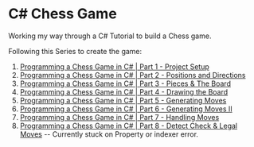 <h1>C# Chess Game</h1>
<p>Working my way through a C# Tutorial to build a Chess game.</p> 
<p>Following this Series to create the game:</p>  
<ol>
  <li><a href="https://youtu.be/GEkSE6eZMGc?si=wLRZBIfxzYhr8Jny">Programming a Chess Game in C# | Part 1 - Project Setup</a></li>
  <li><a href="https://youtu.be/KuAsKRn9XD0?si=c9tinalduM6eDOSW">Programming a Chess Game in C# | Part 2 - Positions and Directions</a></li>
  <li><a href="https://youtu.be/NUNlVjt82m8?si=D3l5AdSN8O-p82sF">Programming a Chess Game in C# | Part 3 - Pieces & The Board</a></li>
  <li><a href="https://youtu.be/Z1Zi41eiNGs?si=xNF-iZeh55_JUFt9">Programming a Chess Game in C# | Part 4 - Drawing the Board</a></li>
  <li><a href="https://youtu.be/RDD48hIgAqU?si=7YShhi_NNCnkcQJd">Programming a Chess Game in C# | Part 5 - Generating Moves</a></li>
  <li><a href="https://youtu.be/3z_EitUuTWI?si=EiZziwzdydU_mI3z">Programming a Chess Game in C# | Part 6 - Generating Moves II</a></li>
  <li><a href="https://youtu.be/cpGusMTczTQ?si=wnprhQ_Ly9Dq0WoW">Programming a Chess Game in C# | Part 7 - Handling Moves</a></li>
  <li><a href="https://youtu.be/eVL1dCioIVc?si=I8uWiXGSqvbooZW2">Programming a Chess Game in C# | Part 8 - Detect Check &amp; Legal Moves</a> -- Currently stuck on Property or indexer error.</li>
</ol>
